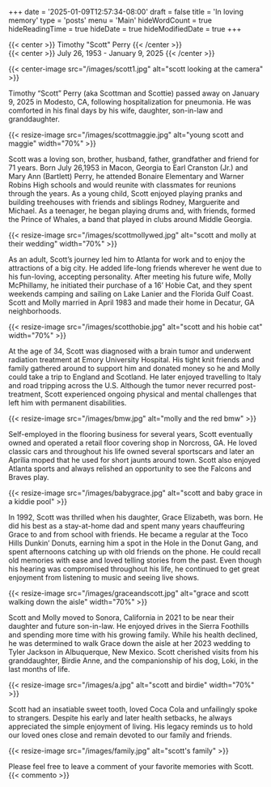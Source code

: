 +++
date = '2025-01-09T12:57:34-08:00'
draft = false
title = 'In loving memory'
type = 'posts'
menu = 'Main'
hideWordCount = true
hideReadingTime = true
hideDate = true
hideModifiedDate = true
+++

{{< center >}} Timothy "Scott" Perry  {{< /center >}}    
{{< center >}} July 26, 1953 - January 9, 2025 {{< /center >}}  

{{< center-image src="/images/scott1.jpg" alt="scott looking at the camera" >}}

Timothy “Scott” Perry (aka Scottman and Scottie) passed away on January 9, 2025 in Modesto, CA, following hospitalization for pneumonia. He was comforted in his final days by his wife, daughter, son-in-law and granddaughter.

{{< resize-image src="/images/scottmaggie.jpg" alt="young scott and maggie" width="70%" >}}

Scott was a loving son, brother, husband, father, grandfather and friend for 71 years. Born July 26,1953 in Macon, Georgia to Earl Cranston (Jr.) and Mary Ann (Bartlett) Perry, he attended Bonaire Elementary and Warner Robins High schools and would reunite with classmates for reunions through the years. As a young child, Scott enjoyed playing pranks and building treehouses with friends and siblings Rodney, Marguerite and Michael. As a teenager, he began playing drums and, with friends, formed the Prince of Whales, a band that played in clubs around Middle Georgia. 

{{< resize-image src="/images/scottmollywed.jpg" alt="scott and molly at their wedding" width="70%" >}}

As an adult, Scott’s journey led him to Atlanta for work and to enjoy the attractions of a big city. He added life-long friends wherever he went due to his fun-loving, accepting personality. After meeting his future wife, Molly McPhillamy, he initiated their purchase of a 16’ Hobie Cat, and they spent weekends camping and sailing on Lake Lanier and the Florida Gulf Coast. Scott and Molly married in April 1983 and made their home in Decatur, GA neighborhoods.

{{< resize-image src="/images/scotthobie.jpg" alt="scott and his hobie cat" width="70%" >}}

At the age of 34, Scott was diagnosed with a brain tumor and underwent radiation treatment at Emory University Hospital. His tight knit friends and family gathered around to support him and donated money so he and Molly could take a trip to England and Scotland. He later enjoyed travelling to Italy and road tripping across the U.S. Although the tumor never recurred post-treatment, Scott experienced ongoing physical and mental challenges that left him with permanent disabilities.

{{< resize-image src="/images/bmw.jpg" alt="molly and the red bmw" >}}

Self-employed in the flooring business for several years, Scott eventually owned and operated a retail floor covering shop in Norcross, GA. He loved classic cars and throughout his life owned several sportscars and later an Aprilia moped that he used for short jaunts around town. Scott also enjoyed Atlanta sports and always relished an opportunity to see the Falcons and Braves play. 

{{< resize-image src="/images/babygrace.jpg" alt="scott and baby grace in a kiddie pool" >}}

In 1992, Scott was thrilled when his daughter, Grace Elizabeth, was born. He did his best as a stay-at-home dad and spent many years chauffeuring Grace to and from school with friends. He became a regular at the Toco Hills Dunkin’ Donuts, earning him a spot in the Hole in the Donut Gang, and spent afternoons catching up with old friends on the phone. He could recall old memories with ease and loved telling stories from the past. Even though his hearing was compromised throughout his life, he continued to get great enjoyment from listening to music and seeing live shows. 

{{< resize-image src="/images/graceandscott.jpg" alt="grace and scott walking down the aisle" width="70%" >}}

Scott and Molly moved to Sonora, California in 2021 to be near their daughter and future son-in-law. He enjoyed drives in the Sierra Foothills and spending more time with his growing family. While his health declined, he was determined to walk Grace down the aisle at her 2023 wedding to Tyler Jackson in Albuquerque, New Mexico. Scott cherished visits from his granddaughter, Birdie Anne, and the companionship of his dog, Loki, in the last months of life. 

{{< resize-image src="/images/a.jpg" alt="scott and birdie" width="70%" >}}

Scott had an insatiable sweet tooth, loved Coca Cola and unfailingly spoke to strangers. Despite his early and later health setbacks, he always appreciated the simple enjoyment of living. His legacy reminds us to hold our loved ones close and remain devoted to our family and friends. 

{{< resize-image src="/images/family.jpg" alt="scott's family" >}}

Please feel free to leave a comment of your favorite memories with Scott.
{{< commento >}}